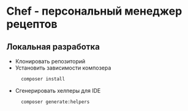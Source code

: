 # Chef - персональный менеджер рецептов

## Локальная разработка

* Клонировать репозиторий
* Установить зависимости композера
  ```bash
    composer install
  ```
* Сгенерировать хелперы для IDE
  ```bash
    composer generate:helpers
  ```
